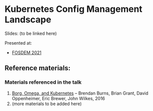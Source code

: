# Kubernetes Config Management Landscape

Slides: (to be linked here)

Presented at:
* [FOSDEM 2021](https://fosdem.org/2021/schedule/event/kubernetes_config_management_landscape/)


## Reference materials:

### Materials referenced in the talk
1. [Borg, Omega, and Kubernetes](https://research.google/pubs/pub44843/) – Brendan Burns, Brian Grant, David Oppenheimer, Eric Brewer, John Wilkes, 2016
1. (more materials to be added here)
